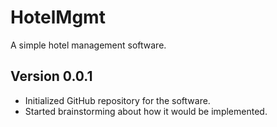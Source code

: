 # HotelMgmt
A simple hotel management software.

## Version 0.0.1
- Initialized GitHub repository for the software.
- Started brainstorming about how it would be implemented.
